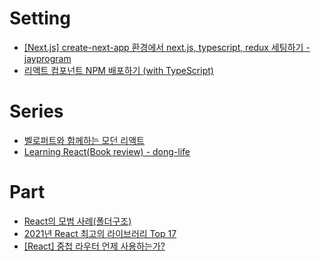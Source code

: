 # Setting
- [[Next.js] create-next-app 환경에서 next.js, typescript, redux 세팅하기 - jayprogram](https://jayprogram.tistory.com/92)
- [리액트 컴포넌트 NPM 배포하기 (with TypeScript)](https://velog.io/@junghyeonsu/NPM-%EB%B0%B0%ED%8F%AC-%EC%96%B4%EB%A0%B5%EC%A7%80-%EC%95%8A%EC%95%84%EC%9A%94-with-%ED%85%8C%EC%98%A4-%EA%B5%AC%EA%B8%80-%EC%8A%A4%ED%94%84%EB%A6%B0%ED%8A%B8-4%EA%B8%B0)
# Series
- [벨로퍼트와 함께하는 모던 리액트](https://react.vlpt.us/)
- [Learning React(Book review) - dong-life](https://dong-life.tistory.com/100?category=1027825)

# Part
- [React의 모범 사례(폴더구조)](https://kyuhyuk.kr/article/react/2021/10/04/React-Best-Practice) 
- [2021년 React 최고의 라이브러리 Top 17](https://mmsesang.tistory.com/entry/2021%EB%85%84-React-%EC%B5%9C%EA%B3%A0%EC%9D%98-%EB%9D%BC%EC%9D%B4%EB%B8%8C%EB%9F%AC%EB%A6%AC-Top-17)
- [[React] 중첩 라우터 언제 사용하는가?](https://mygumi.tistory.com/414)
